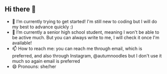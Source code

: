 ## Hi there 👋

- 🔭 I’m currently trying to get started! I'm still new to coding but I will do my best to advance quickly :)
- 🌱 I’m currently a senior high school student, meaning I won't be able to be active much. But you can always write to me, I will check it once I'm available!
- 📫 How to reach me: you can reach me through email, which is preferred, and also through Instagram, @autumnoodles but I don't use it much so again email is preferred 
- 😄 Pronouns: she/her
